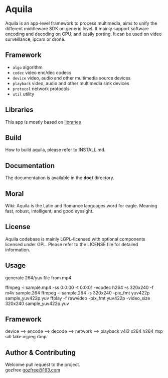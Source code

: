 Aquila
======

Aquila is an app-level framework to process multimedia, aims to unify the
different middleware SDK on generic level. It mainly support software encoding
and decoding on CPU, and easily porting. It can be used on video surveillance,
ipcam or drone.

## Framework
* `algo`     algorithm
* `codec`    video enc/dec codecs
* `device`   video, audio and other multimedia source devices
* `playback` video, audio and other multimedia sink devices
* `protocol` network protocols
* `util`     utility

## Libraries
This app is mostly based on [libraries](https://github.com/gozfree/libraries)

## Build
How to build aquila, please refer to INSTALL.md.

## Documentation
The documentation is available in the **doc/** directory.

## Moral
Wiki: Aquila is the Latin and Romance languages word for eagle.
Meaning fast, robust, intelligent, and good eyesight.

## License
Aquila codebase is mainly LGPL-licensed with optional components licensed under
GPL. Please refer to the LICENSE file for detailed information.

## Usage

generate 264/yuv file from mp4

ffmpeg -i sample.mp4 -ss 0:0:00 -t 0:0:01  -vcodec h264 -s 320x240 -f m4v sample.264
ffmpeg -i sample.264 -s 320x240 -pix_fmt yuv422p sample_yuv422p.yuv
ffplay -f rawvideo -pix_fmt yuv422p -video_size 320x240 sample_yuv422p.yuv

## Framework

device ==> encode ==> decode ==> network ==> playback
v4l2       x264       h264       rtsp        sdl
fake       mjpeg                 rtmp




## Author & Contributing
Welcome pull request to the project.  
gozfree <gozfree@163.com>
